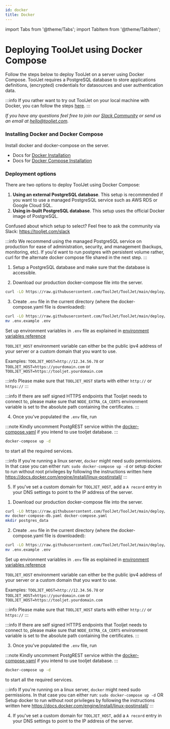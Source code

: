 ```yaml
---
id: docker
title: Docker
---
```


import Tabs from '@theme/Tabs';
import TabItem from '@theme/TabItem';

# Deploying ToolJet using Docker Compose

Follow the steps below to deploy ToolJet on a server using Docker Compose. ToolJet requires a PostgreSQL database to store applications definitions, (encrypted) credentials for datasources and user authentication data.

:::info
If you rather want to try out ToolJet on your local machine with Docker, you can follow the steps [here](/docs/2.2.0/setup/try-tooljet).
:::

*If you have any questions feel free to join our [Slack Community](https://tooljet.com/slack) or send us an email at hello@tooljet.com.*

### Installing Docker and Docker Compose
Install docker and docker-compose on the server.
   - Docs for [Docker Installation](https://docs.docker.com/engine/install/)
   - Docs for [Docker Compose Installation](https://docs.docker.com/compose/install/)

### Deployment options

There are two options to deploy ToolJet using Docker Compose:
1.   **Using an external PostgreSQL database**. This setup is recommended if you want to use a managed PostgreSQL service such as AWS RDS or Google Cloud SQL.
2.   **Using in-built PostgreSQL database**. This setup uses the official Docker image of PostgreSQL.

Confused about which setup to select? Feel free to ask the community via Slack: https://tooljet.com/slack

:::info
We recommend using the managed PostgreSQL service on production for ease of administration, security, and management (backups, monitoring, etc).
If you'd want to run postgres with persistent volume rather, curl for the alternate docker compose file shared in the next step.
:::

<Tabs>
  <TabItem value="with-external-postgres" label="With external PostgreSQL" default>

  1. Setup a PostgreSQL database and make sure that the database is accessible.

  2. Download our production docker-compose file into the server.
  ```bash
  curl -LO https://raw.githubusercontent.com/ToolJet/ToolJet/main/deploy/docker/docker-compose.yaml
  ```

  3. Create `.env` file in the current directory (where the docker-compose.yaml file is downloaded):

  ```bash
  curl -LO https://raw.githubusercontent.com/ToolJet/ToolJet/main/deploy/docker/.env.example
  mv .env.example .env
  ```

  Set up environment variables in `.env` file as explained in [environment variables reference](/docs/setup/env-vars)

  `TOOLJET_HOST` environment variable can either be the public ipv4 address of your server or a custom domain that you want to use.

  Examples:
  `TOOLJET_HOST=http://12.34.56.78` or
  `TOOLJET_HOST=https://yourdomain.com` or
  `TOOLJET_HOST=https://tooljet.yourdomain.com`

  :::info
  Please make sure that `TOOLJET_HOST` starts with either `http://` or `https://`
  :::

  :::info
  If there are self signed HTTPS endpoints that Tooljet needs to connect to, please make sure that `NODE_EXTRA_CA_CERTS` environment variable is set to the absolute path containing the certificates.
  :::

  4. Once you've populated the `.env` file, run

  :::note
  Kindly uncomment PostgREST service within the [docker-compose.yaml](https://raw.githubusercontent.com/tooljet/tooljet/main/deploy/docker/docker-compose.yaml) if you intend to use tooljet database.
  :::

  ```bash
  docker-compose up -d
  ```

  to start all the required services.

  :::info
  If you're running a linux server, `docker` might need sudo permissions. In that case you can either run:
  `sudo docker-compose up -d`
  or
  setup docker to run without root privileges by following the instructions written here https://docs.docker.com/engine/install/linux-postinstall/
  :::

  5. If you've set a custom domain for `TOOLJET_HOST`, add a `A record` entry in your DNS settings to point to the IP address of the server.


  </TabItem>
  <TabItem value="with-in-built-postgres" label="With in-built PostgreSQL">

  1. Download our production docker-compose file into the server.
  ```bash
  curl -LO https://raw.githubusercontent.com/ToolJet/ToolJet/main/deploy/docker/docker-compose-db.yaml
  mv docker-compose-db.yaml docker-compose.yaml
  mkdir postgres_data
  ```

  2. Create `.env` file in the current directory (where the docker-compose.yaml file is downloaded):

  ```bash
  curl -LO https://raw.githubusercontent.com/ToolJet/ToolJet/main/deploy/docker/.env.example
  mv .env.example .env
  ```

  Set up environment variables in `.env` file as explained in [environment variables reference](/docs/setup/env-vars)

  `TOOLJET_HOST` environment variable can either be the public ipv4 address of your server or a custom domain that you want to use.

  Examples:
  `TOOLJET_HOST=http://12.34.56.78` or
  `TOOLJET_HOST=https://yourdomain.com` or
  `TOOLJET_HOST=https://tooljet.yourdomain.com`

  :::info
  Please make sure that `TOOLJET_HOST` starts with either `http://` or `https://`
  :::

  :::info
  If there are self signed HTTPS endpoints that Tooljet needs to connect to, please make sure that `NODE_EXTRA_CA_CERTS` environment variable is set to the absolute path containing the certificates.
  :::

  3. Once you've populated the `.env` file, run

  :::note
  Kindly uncomment PostgREST service within the [docker-compose.yaml](https://raw.githubusercontent.com/ToolJet/ToolJet/main/deploy/docker/docker-compose-db.yaml) if you intend to use tooljet database.
  :::

  ```bash
  docker-compose up -d
  ```

  to start all the required services.

  :::info
  If you're running on a linux server, `docker` might need sudo permissions. In that case you can either run:
  `sudo docker-compose up -d`
  OR
  Setup docker to run without root privileges by following the instructions written here https://docs.docker.com/engine/install/linux-postinstall/
  :::

  4. If you've set a custom domain for `TOOLJET_HOST`, add a `A record` entry in your DNS settings to point to the IP address of the server.



  </TabItem>
</Tabs>

